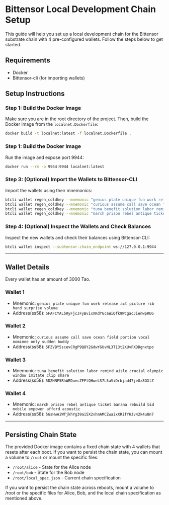 # Bittensor Local Development Chain Setup

This guide will help you set up a local development chain for the Bittensor substrate chain with 4 pre-configured wallets. Follow the steps below to get started.

## Requirements
- Docker
- Bittensor-cli (for importing wallets)

## Setup Instructions

### Step 1: Build the Docker Image
Make sure you are in the root directory of the project. Then, build the Docker image from the `localnet.Dockerfile`:
```bash
docker build -t localnet:latest -f localnet.Dockerfile .
```
### Step 1: Build the Docker Image
Run the image and expose port 9944:
```bash
docker run --rm -p 9944:9944 localnet:latest
```
### Step 3: (Optional) Import the Wallets to Bittensor-CLI
Import the wallets using their mnemonics:
```bash
btcli wallet regen_coldkey --mnemonic "genius plate unique fun work release act picture rib hand surprise volume"
btcli wallet regen_coldkey --mnemonic "curious assume call save ocean field portion vocal nominee only sudden buddy"
btcli wallet regen_coldkey --mnemonic "tuna benefit solution labor remind aisle crucial olympic window imitate clip share"
btcli wallet regen_coldkey --mnemonic "march prison rebel antique ticket banana rebuild bid mobile empower afford acoustic"
```
### Step 4: (Optional) Inspect the Wallets and Check Balances
Inspect the new wallets and check their balances using Bittensor-CLI:
```bash
btcli wallet inspect --subtensor.chain_endpoint ws://127.0.0.1:9944
```
---

## Wallet Details
Every wallet has an amount of 3000 Tao.
### Wallet 1
- Mnemonic: `genius plate unique fun work release act picture rib hand surprise volume`
- Address(ss58): `5FAFCYALbRyFjcJFyBvixXKdYGcaWiQfk9WcgacJienwpRUG`
### Wallet 2
- Mnemonic: `curious assume call save ocean field portion vocal nominee only sudden buddy`
- Address(ss58): `5FZVBY5scevCRgP9Q8Y2GdwYGUvNL3T13t2XUvFXDDgnxtpo`
### Wallet 3
- Mnemonic: `tuna benefit solution labor remind aisle crucial olympic window imitate clip share`
- Address(ss58): `5DZHNF5RhWEDoecZFFtQHweLS7L5aViDrbjad47jeGz8GXtZ`
### Wallet 4
- Mnemonic: `march prison rebel antique ticket banana rebuild bid mobile empower afford acoustic`
- Address(ss58): `5GsHwAiWTjkhYg39ai5X2vhmAMCZwaixXRifYHJv42k4u8n7`
---

## Persisting Chain State

The provided Docker image contains a fixed chain state with 4 wallets that resets after each boot. If you want to persist the chain state, you can mount a volume to `/root` or mount the specific files:
- `/root/alice` - State for the Alice node
- `/root/bob` - State for the Bob node
- `/root/local_spec.json` - Current chain specification

If you want to persist the chain state across reboots, mount a volume to /root or the specific files for Alice, Bob, and the local chain specification as mentioned above.
